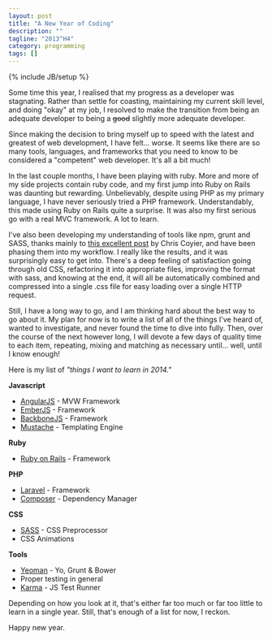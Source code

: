 ```yaml
---
layout: post
title: "A New Year of Coding"
description: ""
tagline: "2013^H4"
category: programming
tags: []
---
```

{% include JB/setup %}

Some time this year, I realised that my progress as a developer was stagnating. Rather than settle for coasting, maintaining my current skill level, and doing "okay" at my job, I resolved to make the transition from being an adequate developer to being a <strike>good</strike> slightly more adequate developer.

Since making the decision to bring myself up to speed with the latest and greatest of web development, I have felt... worse. It seems like there are so many tools, languages, and frameworks that you need to know to be considered a "competent" web developer. It's all a bit much!

In the last couple months, I have been playing with ruby. More and more of my side projects contain ruby code, and my first jump into Ruby on Rails was daunting but rewarding. Unbelievably, despite using PHP as my primary language, I have never seriously tried a PHP framework. Understandably, this made using Ruby on Rails quite a surprise. It was also my first serious go with a real MVC framework. A lot to learn.

I've also been developing my understanding of tools like npm, grunt and SASS, thanks mainly to [this excellent post](http://24ways.org/2013/grunt-is-not-weird-and-hard/) by Chris Coyier, and have been phasing them into my workflow. I really like the results, and it was surprisingly easy to get into. There's a deep feeling of satisfaction going through old CSS, refactoring it into appropriate files, improving the format with sass, and knowing at the end, it will all be automatically combined and compressed into a single .css file for easy loading over a single HTTP request.

Still, I have a long way to go, and I am thinking hard about the best way to go about it. My plan for now is to write a list of all of the things I've heard of, wanted to investigate, and never found the time to dive into fully. Then, over the course of the next however long, I will devote a few days of quality time to each item, repeating, mixing and matching as necessary until... well, until I know enough!

Here is my list of *"things I want to learn in 2014."*

**Javascript**

* [AngularJS](http://angularjs.org/) - MVW Framework
* [EmberJS](http://emberjs.com/) - Framework
* [BackboneJS](http://backbonejs.org/) - Framework
* [Mustache](http://mustache.github.io/) - Templating Engine

**Ruby**

* [Ruby on Rails](http://rubyonrails.org/) - Framework

**PHP**

* [Laravel](http://laravel.com/) - Framework
* [Composer](http://getcomposer.org/) - Dependency Manager

**CSS**

* [SASS](http://sass-lang.com/) - CSS Preprocessor
* CSS Animations

**Tools**

* [Yeoman](http://yeoman.io/) - Yo, Grunt & Bower
* Proper testing in general
* [Karma](http://karma-runner.github.io/) - JS Test Runner

Depending on how you look at it, that's either far too much or far too little to learn in a single year. Still, that's enough of a list for now, I reckon.

Happy new year. 